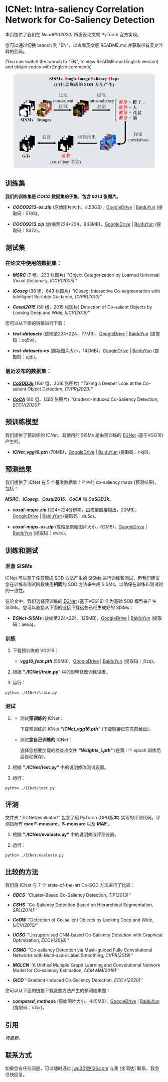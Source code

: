 # **ICNet: Intra-saliency Correlation Network for Co-Saliency Detection**

本页提供了我们在 *NeurIPS(2020)* 所发表论文的 PyTorch 官方实现。

您可以通过切换 branch 到 "EN"，以查看英文版 README.md 并获取带有英文注释的代码。

(You can switch the branch to "EN", to view README.md (English version) and obtain codes with English comments)

<div align=center><img width="450" height="300" src=./thumbnail.png/></div>

## 训练集

**我们的训练集是 *COCO* 数据集的子集，包含 9213 张图片。**

* ***COCO9213-os.zip*** (原始图片大小，4.53GB)，[GoogleDrive](https://drive.google.com/file/d/1fOfSX_CtWizDapB0OeTJxAydL2yDOP5H/view?usp=sharing) | [BaiduYun](https://pan.baidu.com/s/1wOxdP6EQEqMwjg3_v1z2-A) (提取码：5183)。

* ***COCO9213.zip*** (放缩至224*224，943MB)，[GoogleDrive](https://drive.google.com/file/d/1GbA_WKvJm04Z1tR8pTSzBdYVQ75avg4f/view?usp=sharing) | [BaiduYun](https://pan.baidu.com/s/1r-qCLeG3L6i-OrBfKrXANg) (提取码：8d7z)。

## 测试集

### 在论文中使用的数据集：

* ***MSRC*** (7 组，233 张图片) ''Object Categorization by Learned Universal Visual Dictionary, *ICCV(2005)*''

* ***iCoseg*** (38 组，643 张图片) ''iCoseg: Interactive Co-segmentation with Intelligent Scribble Guidance, *CVPR(2010)*''

* ***Cosal2015*** (50 组，2015 张图片) Detection of Co-salient Objects by Looking Deep and Wide, *IJCV(2016)*''

您可以从下面的链接进行下载：

* ***test-datasets*** (放缩至224*224，77MB)，[GoogleDrive](https://drive.google.com/drive/folders/1bjI2msek72dOejmK796tXyjFPIE27267?usp=sharing) | [BaiduYun](https://pan.baidu.com/s/1KX7m0g9mgACoTMgkbIjRvw) (提取码：oq5w)。

* ***test-datasets-os*** (原始图片大小，142MB)，[GoogleDrive](https://drive.google.com/drive/folders/1p--uTLIF-2hRIJk9Xmys9ftTdXrWYslS?usp=sharing) | [BaiduYun](https://pan.baidu.com/s/1kDv7icEDT5pPwQQJkHkgpA) (提取码：ujdl)。

### 最近发布的数据集：

* **[*CoSOD3k*](http://dpfan.net/CoSOD3K/)** (160 组，3316 张图片) ''Taking a Deeper Look at the Co-salient Object Detection, *CVPR(2020)*''

* **[*CoCA*](http://zhaozhang.net/coca.html)** (80 组，1295 张图片) ''Gradient-Induced Co-Saliency Detection, *ECCV(2020)*''

## 预训练模型

我们提供了预训练的 ICNet，其使用的 SISMs 是由预训练的 [EGNet](https://github.com/JXingZhao/EGNet) (基于VGG16) 产生的。

* ***ICNet_vgg16.pth*** (70MB)，[GoogleDrive](https://drive.google.com/file/d/1wcT_XmwlshbLqCiJetmzQwi1ZNAzxiSU/view?usp=sharing) | [BaiduYun](https://pan.baidu.com/s/1__iiBcAI2S-Ns9MZnZwp8g) (提取码：nkj9)。

## 预测结果

我们提供了 ICNet 在 5 个基准数据集上产生的 co-saliency maps (预测结果)，包括：

***MSRC***、***iCoseg***、***Cosal2015***、***CoCA*** 和 ***CoSOD3k***。

* ***cosal-maps.zip*** (224*224分辨率，由模型直接输出，20MB)，[GoogleDrive](https://drive.google.com/file/d/1q9CAzPf5U3VPa_DGxzUGI_DANCuw_WEk/view?usp=sharing) | [BaiduYun](https://pan.baidu.com/s/1qbPJKMTiVStqjSGYWuqSgQ) (提取码：du5e)。

* ***cosal-maps-os.zip*** (放缩至原始图片大小，62MB)，[GoogleDrive](https://drive.google.com/file/d/1px4tPVWAgbBPMt6Rp23oNwWz8Ulj6pmX/view?usp=sharing) | [BaiduYun](https://pan.baidu.com/s/1WFQxeIOjOiByiFYHLpuytA) (提取码：xwcv)。

## 训练和测试

### 准备 SISMs

ICNet 可以基于任意现成 SOD 方法产生的 SISMs 进行训练和测试，但我们建议您在训练和测试阶段使用**相同**的 SOD 方法来生成 SISMs，以确保在训练和测试时的一致性。

在论文中，我们选择预训练的 [EGNet](https://github.com/JXingZhao/EGNet) (基于VGG16) 作为基础 SOD 模型来产生 SISMs。您可以直接从下面的链接下载这些已经生成好的 SISMs：

* ***EGNet-SISMs*** (放缩至224*224，125MB)，[GoogleDrive](https://drive.google.com/drive/folders/1cGtXQI2U8pH37-mgSw3otnMsRi36QwBp?usp=sharing) | [BaiduYun](https://pan.baidu.com/s/19Izo6i7A9DfUMzsNbVec6g) (提取码：ae6a)。

### 训练

1. 下载预训练的 VGG16：

   * ***vgg16_feat.pth*** (56MB)，[GoogleDrive](https://drive.google.com/file/d/1ej5ngj2NYH-R-0GfYUDfuM-DNLuFolED/view?usp=sharing) | [BaiduYun](https://pan.baidu.com/s/1kAh7FAUPuVLI5cvtBsxh-A) (提取码：j0zq)。

2. 根据 **"./ICNet/train.py"** 中的说明修改训练设置。

3. 运行：

```
python ./ICNet/train.py
```

### 测试

1. * 测试**预训练的** ICNet：

     下载预训练的 ICNet ***"ICNet_vgg16.pth"*** (下载链接已在先前给出)。

   * 测试**您自己训练的** ICNet：

     选择您想要加载的检查点文件 ***"Weights_i.pth"***  (在第 i 个 epoch 训练后会自动保存)。

2. 根据 **"./ICNet/test.py"** 中的说明修改测试设置。

3. 运行：

```
python ./ICNet/test.py
```

## 评测

文件夹 "./ICNet/evaluator/" 包含了用 PyTorch (GPU版本) 实现的评测代码，评测指标有 **max F-measure**、**S-measure** 以及 **MAE** 。

1. 根据 **"./ICNet/evaluate.py"** 中的说明修改评测设置。

2. 运行：

```
python ./ICNet/evaluate.py
```

## 比较的方法

我们将 ICNet 与 7 个 state-of-the-art Co-SOD 方法进行了比较：

* ***CBCS***		''Cluster-Based Co-Saliency Detection, *TIP(2013)*''​			  

* ***CSHS***		''Co-Saliency Detection Based on Hierarchical Segmentation, *SPL(2014)*''

* ***CoDW***		''Detection of Co-salient Objects by Looking Deep and Wide, *IJCV(2016)*''

* ***UCSG***		''Unsupervised CNN-based Co-Saliency Detection with Graphical Optimization, *ECCV(2018)*''

* ***CSMG***		''Co-saliency Detection via Mask-guided Fully Convolutional Networks with Multi-scale Label Smoothing, *CVPR(2019)*''

* ***MGLCN***		''A Unified Multiple Graph Learning and Convolutional Network Model for Co-saliency Estimation, *ACM MM(2019)*''

* ***GICD***		''Gradient-Induced Co-Saliency Detection, *ECCV(2020)*''

您可以从下面的链接下载这些方法产生的预测结果图：

* ***compared_method*s** (原始图片大小，445MB)，[GoogleDrive](https://drive.google.com/drive/folders/1qdXWZQ-fF-WaCF-rat0Da7vFrAIYsj09?usp=sharing) | [BaiduYun](https://pan.baidu.com/s/10vpubz39atkg2lz095QvSQ) (提取码：s7pr)。

## 引用

*待更新。*

## 联系方式

如果您有任何问题，可以随时通过 jwd331@126.com 与我 (金闻达) 联系，我会尽快回复。

